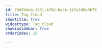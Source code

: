 ```yaml
---
id: 76dfb6eb-1931-47b6-bece-167a7d0a0b79
title: Tag Cloud
showtitle: true
widgettype: Tag_cloud
showinsidebar: true
orderindex: 15

---
```

